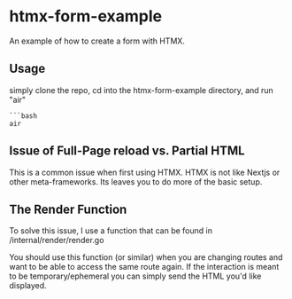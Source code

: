 # htmx-form-example
An example of how to create a form with HTMX.

## Usage
simply clone the repo, cd into the htmx-form-example directory, and run "air"

```
```bash
air
```


## Issue of Full-Page reload vs. Partial HTML

This is a common issue when first using HTMX. HTMX is not like Nextjs or other meta-frameworks. Its leaves you to do more of the basic setup. 

## The Render Function
To solve this issue, I use a function that can be found in /internal/render/render.go

You should use this function (or similar) when you are changing routes and want to be able to access the same route again. If the interaction is meant to be temporary/ephemeral you can simply send the HTML you'd like displayed.


